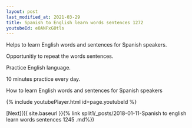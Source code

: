 ```yaml
---
layout: post
last_modified_at: 2021-03-29
title: Spanish to English learn words sentences 1272 
youtubeId: eOANFxGOtls
---
```

 
 
Helps to learn English words and sentences for Spanish speakers.

Opportunitiy to repeat the words sentences. 

Practice English language. 
 
10 minutes practice every day. 
 
How to learn English words and sentences for Spanish speakers 
 
{% include youtubePlayer.html id=page.youtubeId %}
 
 
[Next]({{ site.baseurl }}{% link  split1/_posts/2018-01-11-Spanish to english learn words sentences 1245 .md%})
 
